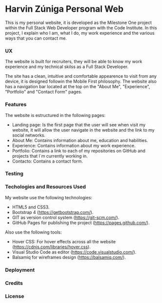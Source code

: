 # Harvin Zúniga Personal Web

This is my personal website, it is developed as the Milestone One project within the Full Stack Web Developer program
with the Code Institute. In this project, I explain who I am, what I do, my work experience and the various ways that you can contact me.

### UX

The website is built for recruiters, they will be able to know my work experience and my technical skilss as a Full Stack Developer.

The site has a clean, intuitive and comfortable appearence to visit from any device, it is designed followin the Mobile First philosophy. The website also has a navigation bar located at the top on the "About Me", "Experience", "Portfolio" and "Contact Form" pages.

### Features

The website is estructured in the following pages:
  
  * Landing page: Is the first page that the user will see when visit my website, it will allow the user navigate in the website and the link to my social networks.
  * About Me: Contains information about me, education and habilities.
  * Experience: Contains information about my work experience.
  * Portfolio: Contains a link to each of my repositories on GitHub and projects that I´m currently working in.
  * Contacto: Contains a contact form.

### Testing

### Techologies and Resources Used

My website use the following technologies:

  * HTML5 and CSS3.
  * Bootstrap 4 (https://getbootstrap.com/).
  * GIT as version control system (https://git-scm.com/).
  * GitHub Pages for publishing the project (https://pages.github.com/).
  
 Also use the following tools:
 
 * Hover CSS: For hover effects across all the website (https://cdnjs.com/libraries/hover.css).
 * Visual Studio Code as editor (https://code.visualstudio.com/).
 * Balsamiq for wireframes design (https://balsamiq.com/).
  
### Deployment

### Credits

### License


